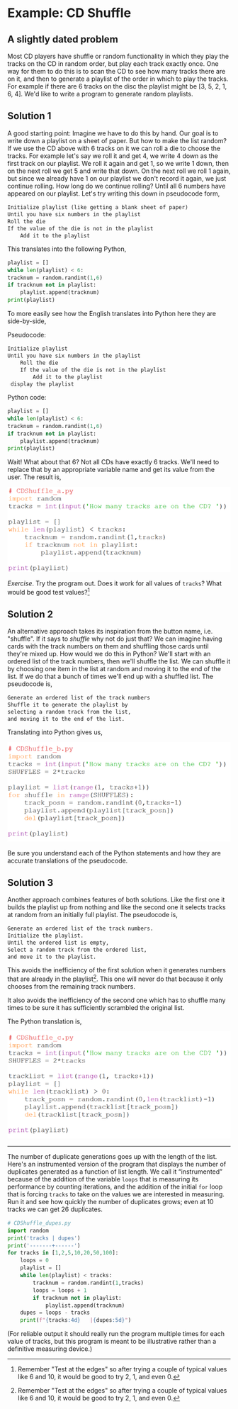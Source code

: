# Example: CD Shuffle

## A slightly dated problem

Most CD players have shuffle or random functionality in which they play the tracks on the CD in random order, but play each track exactly once. One way for them to do this is to scan the CD to see how many tracks there are on it, and then to generate a playlist of the order in which to play the tracks. For example if there are 6 tracks on the disc the playlist might be [3, 5, 2, 1, 6, 4]. We'd like to write a program to generate random playlists.

## Solution 1

A good starting point: Imagine we have to do this by hand. Our goal is to write down a playlist on a sheet of paper. But how to make the list random? If we use the CD above with 6 tracks on it we can roll a die to choose the tracks. For example let's say we roll it and get 4, we write 4 down as the first track on our playlist. We roll it again and get 1, so we write 1 down, then on the next roll we get 5 and write that down. On the next roll we roll 1 again, but since we already have 1 on our playlist we don't record it again, we just continue rolling. How long do we continue rolling? Until all 6 numbers have appeared on our playlist. Let's try writing this down in pseudocode form,

```plaintext
Initialize playlist (like getting a blank sheet of paper)
Until you have six numbers in the playlist
Roll the die
If the value of the die is not in the playlist
    Add it to the playlist
```

This translates into the following Python,

```python
playlist = []
while len(playlist) < 6:
tracknum = random.randint(1,6)
if tracknum not in playlist:
    playlist.append(tracknum)
print(playlist)
```

To more easily see how the English translates into Python here they are side-by-side,

Pseudocode:

```
Initialize playlist
Until you have six numbers in the playlist
    Roll the die
    If the value of the die is not in the playlist
        Add it to the playlist
 display the playlist
```  

Python code:

```python
playlist = []
while len(playlist) < 6:
tracknum = random.randint(1,6)
if tracknum not in playlist:
    playlist.append(tracknum)
print(playlist)
``` 

Wait! What about that 6? Not all CDs have exactly 6 tracks. We'll need to replace that by an appropriate variable name and get its value from the user. The result is,

![](05_cd_shuffle_a.py.png)

_Exercise_. Try the program out. Does it work for all values of `tracks`? What would be good test values?[^*]

## Solution 2

An alternative approach takes its inspiration from the button name, i.e. "shuffle". If it says to _shuffle_ why not do just that? We can imagine having cards with the track numbers on them and shuffling those cards until they're mixed up. How would we do this in Python? We'll start with an ordered list of the track numbers, then we'll shuffle the list. We can shuffle it by choosing one item in the list at random and moving it to the end of the list. If we do that a bunch of times we'll end up with a shuffled list. The pseudocode is,

```plaintext
Generate an ordered list of the track numbers
Shuffle it to generate the playlist by
selecting a random track from the list,
and moving it to the end of the list.
```

Translating into Python gives us,

![](05_cd_shuffle_b.py.png)

Be sure you understand each of the Python statements and how they are accurate translations of the pseudocode.

## Solution 3

Another approach combines features of both solutions. Like the first one
it builds the playlist up from nothing and like the second one it
selects tracks at random from an initially full playlist. The pseudocode
is,

```plaintext
Generate an ordered list of the track numbers.
Initialize the playlist.
Until the ordered list is empty,
Select a random track from the ordered list,
and move it to the playlist.
```
This avoids the inefficiency of the first solution when it generates
numbers that are already in the playlist[^*]. This one will never do
that because it only chooses from the remaining track numbers.

It also avoids the inefficiency of the second one which has to shuffle
many times to be sure it has sufficiently scrambled the original list.

The Python translation is,

![](05_cd_shuffle_c.py.png)

---

The number of duplicate generations goes up with the length of the
list. Here's an instrumented version of the program that displays the
number of duplicates generated as a function of list length. We call it
“instrumented” because of the addition of the variable `loops` that is
measuring its performance by counting iterations, and the addition of
the initial `for` loop that is forcing `tracks` to take on the values we
are interested in measuring. Run it and see how quickly the number of
duplicates grows; even at 10 tracks we can get 26 duplicates.

```python
# CDShuffle_dupes.py
import random
print('tracks | dupes')
print('-------+------')
for tracks in [1,2,5,10,20,50,100]:
    loops = 0
    playlist = []
    while len(playlist) < tracks:
        tracknum = random.randint(1,tracks)
        loops = loops + 1
        if tracknum not in playlist:
            playlist.append(tracknum)
    dupes = loops - tracks
    print(f"{tracks:4d}   |{dupes:5d}")
```
(For reliable output it should really run the program multiple times for
each value of tracks, but this program is meant to be illustrative
rather than a definitive measuring device.)

[^*]: Remember "Test at the edges" so after trying a couple of typical
values like 6 and 10, it would be good to try 2, 1, and even 0.
